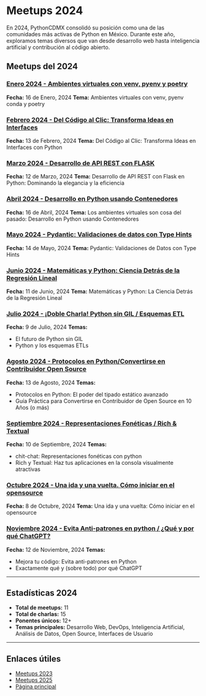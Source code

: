 # Meetups 2024

En 2024, PythonCDMX consolidó su posición como una de las comunidades más activas de Python en México. Durante este año, exploramos temas diversos que van desde desarrollo web hasta inteligencia artificial y contribución al código abierto.

## Meetups del 2024

### [Enero 2024 - Ambientes virtuales con venv, pyenv y poetry](/meetups/2024/202401-enero/)

**Fecha:** 16 de Enero, 2024
**Tema:** Ambientes virtuales con venv, pyenv conda y poetry

### [Febrero 2024 - Del Código al Clic: Transforma Ideas en Interfaces](/meetups/2024/202402-febrero/)

**Fecha:** 13 de Febrero, 2024
**Tema:** Del Código al Clic: Transforma Ideas en Interfaces con Python

### [Marzo 2024 - Desarrollo de API REST con FLASK](/meetups/2024/202403-marzo/)

**Fecha:** 12 de Marzo, 2024
**Tema:** Desarrollo de API REST con Flask en Python: Dominando la elegancia y la eficiencia

### [Abril 2024 - Desarrollo en Python usando Contenedores](/meetups/2024/202404-abril/)

**Fecha:** 16 de Abril, 2024
**Tema:** Los ambientes virtuales son cosa del pasado: Desarrollo en Python usando Contenedores

### [Mayo 2024 - Pydantic: Validaciones de datos con Type Hints](/meetups/2024/202405-mayo/)

**Fecha:** 14 de Mayo, 2024
**Tema:** Pydantic: Validaciones de Datos con Type Hints

### [Junio 2024 - Matemáticas y Python: Ciencia Detrás de la Regresión Lineal](/meetups/2024/202406-junio/)

**Fecha:** 11 de Junio, 2024
**Tema:** Matemáticas y Python: La Ciencia Detrás de la Regresión Lineal

### [Julio 2024 - ¡Doble Charla! Python sin GIL / Esquemas ETL](/meetups/2024/202407-julio/)

**Fecha:** 9 de Julio, 2024
**Temas:**
- El futuro de Python sin GIL
- Python y los esquemas ETLs

### [Agosto 2024 - Protocolos en Python/Convertirse en Contribuidor Open Source](/meetups/2024/202408-agosto/)

**Fecha:** 13 de Agosto, 2024
**Temas:**
- Protocolos en Python: El poder del tipado estático avanzado
- Guía Práctica para Convertirse en Contribuidor de Open Source en 10 Años (o más)

### [Septiembre 2024 - Representaciones Fonéticas / Rich & Textual](/meetups/2024/202409-septiembre/)

**Fecha:** 10 de Septiembre, 2024
**Temas:**
- chit-chat: Representaciones fonéticas con python
- Rich y Textual: Haz tus aplicaciones en la consola visualmente atractivas

### [Octubre 2024 - Una ida y una vuelta. Cómo iniciar en el opensource](/meetups/2024/202410-octubre/)

**Fecha:** 8 de Octubre, 2024
**Tema:** Una ida y una vuelta: Cómo iniciar en el opensource

### [Noviembre 2024 - Evita Anti-patrones en python / ¿Qué y por qué ChatGPT?](/meetups/2024/202411-noviembre/)

**Fecha:** 12 de Noviembre, 2024
**Temas:**
- Mejora tu código: Evita anti-patrones en Python
- Exactamente qué y (sobre todo) por qué ChatGPT

---

## Estadísticas 2024

- **Total de meetups:** 11
- **Total de charlas:** 15
- **Ponentes únicos:** 12+
- **Temas principales:** Desarrollo Web, DevOps, Inteligencia Artificial, Análisis de Datos, Open Source, Interfaces de Usuario

---

## Enlaces útiles

- [Meetups 2023](/meetups/2023/)
- [Meetups 2025](/meetups/2025/)
- [Página principal](/)
